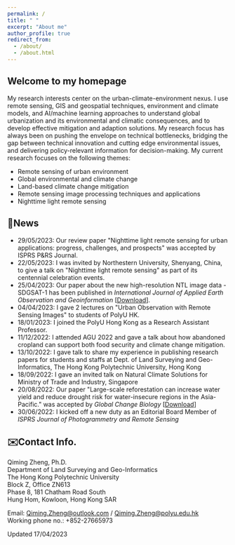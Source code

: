 ```yaml
---
permalink: /
title: " "
excerpt: "About me"
author_profile: true
redirect_from: 
  - /about/
  - /about.html
---
```


## Welcome to my homepage ##
My research interests center on the urban-climate-environment nexus. I use remote sensing, GIS and geospatial techniques, environment and climate models, and AI/machine learning approaches to understand global urbanization and its environmental and climatic consequences, and to develop effective mitigation and adaption solutions. My research focus has always been on pushing the envelope on technical bottlenecks, bridging the gap between technical innovation and cutting edge environmental issues, and delivering policy-relevant information for decision-making. My current research focuses on the following themes:
* Remote sensing of urban environment
* Global environmental and climate change
* Land-based climate change mitigation
* Remote sensing image processing techniques and applications
* Nighttime light remote sensing

## 📰News ##   
* 29/05/2023: Our review paper "Nighttime light remote sensing for urban applications: progress, challenges, and prospects" was accepted by ISPRS P&RS Journal.
* 22/05/2023: I was invited by Northestern University, Shenyang, China, to give a talk on "Nighttime light remote sensing" as part of its centennial celebration events.
* 25/04/2023: Our paper about the new high-resolution NTL image data - SDGSAT-1 has been published in *International Journal of Applied Earth Observation and Geoinformation* [[Download](https://www.sciencedirect.com/science/article/pii/S1569843223001358?via%3Dihub)].
* 04/04/2023: I gave 2 lectures on "Urban Observation with Remote Sensing Images" to students of PolyU HK. 
* 18/01/2023: I joined the PolyU Hong Kong as a Research Assistant Professor.
* 11/12/2022: I attended AGU 2022 and gave a talk about how abandoned cropland can support both food security and climate change mitigation.
* 13/10/2022: I gave talk to share my experience in publishing research papers for students and staffs at Dept. of Land Surveying and Geo-Informatics, The Hong Kong Polytechnic University, Hong Kong
* 18/09/2022: I gave an invited talk on Natural Climate Solutions for Ministry of Trade and Industry, Singapore
* 20/08/2022: Our paper "Large-scale reforestation can increase water yield and reduce drought risk for water-insecure regions in the Asia-Pacific." was accepted by *Global Change Biology* [[Download](https://github.com/qmzheng09work/qmzheng09work.github.io/raw/master/_publications/GCB_Teo_2022.pdf)]
* 30/06/2022: I kicked off a new duty as an Editorial Board Member of *ISPRS Journal of Photogrammetry and Remote Sensing*

## ✉️Contact Info. ##
Qiming Zheng, Ph.D.   
Department of Land Surveying and Geo-Informatics   
The Hong Kong Polytechnic University   
Block Z, Office ZN613   
Phase 8, 181 Chatham Road South   
Hung Hom, Kowloon, Hong Kong SAR   

Email: Qiming.Zheng@outlook.com / Qiming.Zheng@polyu.edu.hk    
Working phone no.: +852-27665973

Updated 17/04/2023
